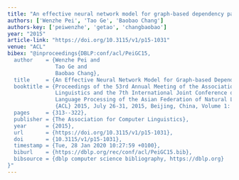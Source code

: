 ```yaml
---
title: "An effective neural network model for graph-based dependency parsing"
authors: ['Wenzhe Pei', 'Tao Ge', 'Baobao Chang']
authors-key: ['peiwenzhe', 'getao', 'changbaobao']
year: "2015"
article-link: "https://doi.org/10.3115/v1/p15-1031"
venue: "ACL"
bibex: "@inproceedings{DBLP:conf/acl/PeiGC15,
  author    = {Wenzhe Pei and
               Tao Ge and
               Baobao Chang},
  title     = {An Effective Neural Network Model for Graph-based Dependency Parsing},
  booktitle = {Proceedings of the 53rd Annual Meeting of the Association for Computational
               Linguistics and the 7th International Joint Conference on Natural
               Language Processing of the Asian Federation of Natural Language Processing,
               {ACL} 2015, July 26-31, 2015, Beijing, China, Volume 1: Long Papers},
  pages     = {313--322},
  publisher = {The Association for Computer Linguistics},
  year      = {2015},
  url       = {https://doi.org/10.3115/v1/p15-1031},
  doi       = {10.3115/v1/p15-1031},
  timestamp = {Tue, 28 Jan 2020 10:27:59 +0100},
  biburl    = {https://dblp.org/rec/conf/acl/PeiGC15.bib},
  bibsource = {dblp computer science bibliography, https://dblp.org}
}"
---
```

